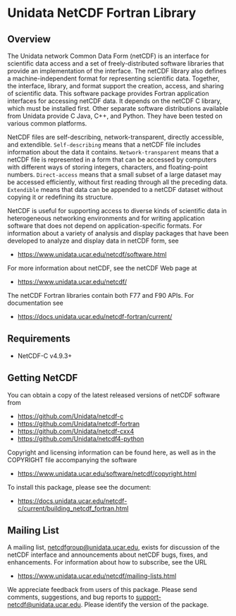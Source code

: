 Unidata NetCDF Fortran Library
========================================

Overview
--------


The Unidata network Common Data Form (netCDF) is an interface for scientific data access and a set of freely-distributed software libraries that provide an implementation of the interface.  The netCDF library also defines a machine-independent format for representing scientific data.  Together, the interface, library, and format support the creation, access, and sharing of scientific data.  This software package provides Fortran application interfaces for accessing netCDF data.  It depends on the netCDF C library, which must be installed first.  Other separate software distributions available from Unidata provide C Java, C++, and Python.  They have been tested on various common platforms.

NetCDF files are self-describing, network-transparent, directly accessible, and extendible.  `Self-describing` means that a netCDF file includes information about the data it contains.  `Network-transparent` means that a netCDF file is represented in a form that can be accessed by computers with different ways of storing integers, characters, and floating-point numbers.  `Direct-access` means that a small subset of a large dataset may be accessed efficiently, without first reading through all the preceding data.  `Extendible` means that data can be appended to a netCDF dataset without copying it or redefining its structure.

NetCDF is useful for supporting access to diverse kinds of scientific data in heterogeneous networking environments and for writing application software that does not depend on application-specific formats.  For information about a variety of analysis and display packages that have been developed to analyze and display data in netCDF form, see

* https://www.unidata.ucar.edu/netcdf/software.html

For more information about netCDF, see the netCDF Web page at

* https://www.unidata.ucar.edu/netcdf/

The netCDF Fortran libraries contain both F77 and F90 APIs. For documentation see

* https://docs.unidata.ucar.edu/netcdf-fortran/current/

Requirements
-------------
* NetCDF-C v4.9.3+

Getting NetCDF
--------------

You can obtain a copy of the latest released versions of netCDF software from

* https://github.com/Unidata/netcdf-c
* https://github.com/Unidata/netcdf-fortran
* https://github.com/Unidata/netcdf-cxx4
* https://github.com/Unidata/netcdf4-python

Copyright and licensing information can be found here, as well as in the COPYRIGHT file accompanying the software

* https://www.unidata.ucar.edu/software/netcdf/copyright.html

To install this package, please see the document:

* https://docs.unidata.ucar.edu/netcdf-c/current/building_netcdf_fortran.html

Mailing List
------------

A mailing list, netcdfgroup@unidata.ucar.edu, exists for discussion of the netCDF interface and announcements about netCDF bugs, fixes, and enhancements.  For information about how to subscribe, see the URL

* https://www.unidata.ucar.edu/netcdf/mailing-lists.html

We appreciate feedback from users of this package.  Please send comments, suggestions, and bug reports to <support-netcdf@unidata.ucar.edu>.  Please identify the version of the package.
